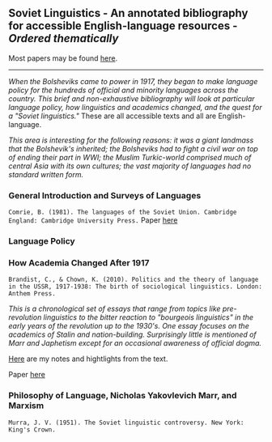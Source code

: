 ## Soviet Linguistics - An annotated bibliography for accessible English-language resources - _Ordered thematically_<br />
Most papers may be found [here](https://github.com/johnschriner/presentations/tree/master/soviet_linguistics_-_papers).
___
_When the Bolsheviks came to power in 1917, they began to make language policy for the hundreds of official and minority languages across the country.  This brief and non-exhaustive bibliography will look at particular language policy, how linguistics and academics changed, and the quest for a "Soviet linguistics."_
These are all accessible texts and all are English-language.  

_This area is interesting for the following reasons:  it was a giant landmass that the Bolshevik's inherited; the Bolsheviks had to fight a civil war on top of ending their part in WWI; the Muslim Turkic-world comprised much of central Asia with its own cultures; the vast majority of languages had no standard written form._

### General Introduction and Surveys of Languages

`Comrie, B. (1981). The languages of the Soviet Union. Cambridge England: Cambridge University Press.`
Paper [here](https://mega.nz/#!RHwAXSaQ!MQCWYrh_zbXvsME5psGT699HosmfnrLfw3ax1gB-i2o) 

### Language Policy


### How Academia Changed After 1917

`Brandist, C., & Chown, K. (2010). Politics and the theory of language in the USSR, 1917-1938: The birth of sociological linguistics. London: Anthem Press.`

_This is a chronological set of essays that range from topics like pre-revolution linguistics to the bitter reaction to "bourgeois linguistics" in the early years of the revolution up to the 1930's.  One essay focuses on the academics of Stalin and nation-building.  Surprisingly little is mentioned of Marr and Japhetism except for an occasional awareness of official dogma._

[Here](https://mega.nz/#!QbYDmaTL!7oflptQNfC9tWyYWFHJbKfEuLjALvsGQjKcMRD4UQIg) are my notes and hightlights from the text.

Paper [here](https://github.com/johnschriner/presentations/blob/master/soviet_linguistics_-_papers/Politics%20and%20the%20Theory%20of%20Language%20in%20the%20Soviet%20Union%20-%20Brandist%20and%20Chown%20(2010).pdf)

### Philosophy of Language, Nicholas Yakovlevich Marr, and Marxism

`Murra, J. V. (1951). The Soviet linguistic controversy. New York: King's Crown.` 


